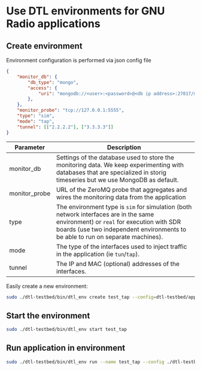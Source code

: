 # Use DTL environments for GNU Radio applications

## Create environment

Environment configuration is performed via json config file

```json
{
    "monitor_db": {
        "db_type": "mongo",
        "access": {
            "uri": "mongodb://<user>:<password>@<db ip address>:27017/monitor?authSource=admin"
        },
    },
    "monitor_probe": "tcp://127.0.0.1:5555",
    "type": "sim",
    "mode": "tap",
    "tunnel": [["2.2.2.2"], ["3.3.3.3"]]
}
```
|Parameter|Description|
|---------|-----------|
| monitor_db | Settings of the database used to store the monitoring data. We keep experimenting with databases that are specialized in storig timeseries but we use MongoDB as default. |
| monitor_probe | URL of the ZeroMQ probe that aggregates and wires the monitoring data from the application |
| type | The environment type is ```sim``` for simulation (both network interfaces are in the same environment) or ```real``` for execution with SDR boards (use two independent environments to be able to run on separate machines).|
| mode | The type of the interfaces used to inject traffic in the application (ie ```tun```/```tap```).|
| tunnel | The IP and MAC (optional) addresses of the interfaces.|

Easily create a new environment:

```bash
sudo ./dtl-testbed/bin/dtl_env create test_tap --config=dtl-testbed/apps/config/sim_env.json
```


## Start the environment

```bash
sudo ./dtl-testbed/bin/dtl_env start test_tap
```

## Run application in environment

```bash
sudo ./dtl-testbed/bin/dtl_env run --name test_tap --config ./dtl-testbed/apps/config/app_cfg.json ofdm_adaptive_full_duplex_sim
```